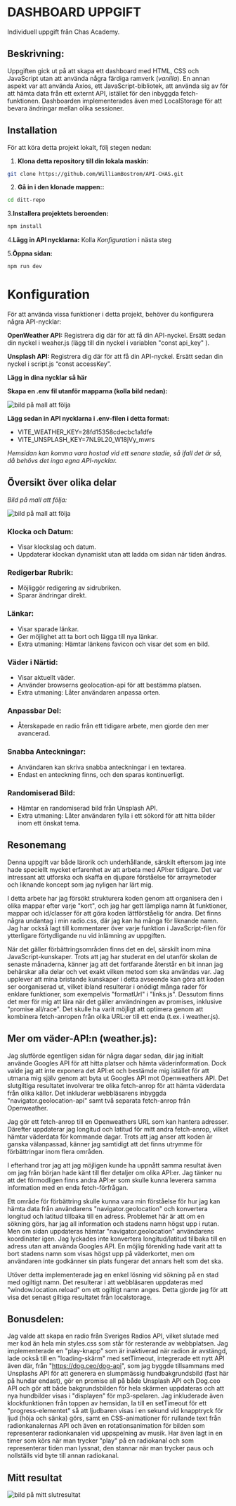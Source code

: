 # DASHBOARD UPPGIFT

Individuell uppgift från Chas Academy.

## Beskrivning:

Uppgiften gick ut på att skapa ett dashboard med HTML, CSS och JavaScript utan att använda några färdiga ramverk (_vanilla_). En annan aspekt var att använda Axios, ett JavaScript-bibliotek, att använda sig av för att hämta data från ett externt API, istället för den inbyggda fetch-funktionen. Dashboarden implementerades även med LocalStorage för att bevara ändringar mellan olika sessioner.

## Installation

För att köra detta projekt lokalt, följ stegen nedan:

1.  **Klona detta repository till din lokala maskin:**

```bash
git clone https://github.com/WilliamBostrom/API-CHAS.git
```

2.  **Gå in i den klonade mappen::**

```bash
cd ditt-repo

```

3.**Installera projektets beroenden:**

```bash
npm install

```

4.**Lägg in API nycklarna:** Kolla _Konfiguration_ i nästa steg

5.**Öppna sidan:**

```bash
npm run dev
```

# Konfiguration

För att använda vissa funktioner i detta projekt, behöver du konfigurera några API-nycklar:

**OpenWeather API:** Registrera dig där för att få din API-nyckel. Ersätt sedan din nyckel i weaher.js (lägg till din nyckel i variablen "const api_key" ).

**Unsplash API:** Registrera dig där för att få din API-nyckel. Ersätt sedan din nyckel i script.js “const accessKey”.

**Lägg in dina nycklar så här**

**Skapa en .env fil utanför mapparna (kolla bild nedan):**

![bild på mall att följa](/scr/img/env-img.png)

**Lägg sedan in API nycklarna i .env-filen i detta format:**

- VITE_WEATHER_KEY=28fd15358cdecbc1a1dfe
- VITE_UNSPLASH_KEY=7NL9L20_W18jVy_mwrs

_Hemsidan kan komma vara hostad vid ett senare stadie, så ifall det är så, då behövs det inga egna API-nycklar._

## Översikt över olika delar

_Bild på mall att följa:_

![bild på mall att följa](/scr/img/chas-dashboard.png)

### Klocka och Datum:

- Visar klockslag och datum.
- Uppdaterar klockan dynamiskt utan att ladda om sidan när tiden ändras.

### Redigerbar Rubrik:

- Möjliggör redigering av sidrubriken.
- Sparar ändringar direkt.

### Länkar:

- Visar sparade länkar.
- Ger möjlighet att ta bort och lägga till nya länkar.
- Extra utmaning: Hämtar länkens favicon och visar det som en bild.

### Väder i Närtid:

- Visar aktuellt väder.
- Använder browserns geolocation-api för att bestämma platsen.
- Extra utmaning: Låter användaren anpassa orten.

### Anpassbar Del:

- Återskapade en radio från ett tidigare arbete, men gjorde den mer avancerad.

### Snabba Anteckningar:

- Användaren kan skriva snabba anteckningar i en textarea.
- Endast en anteckning finns, och den sparas kontinuerligt.

### Randomiserad Bild:

- Hämtar en randomiserad bild från Unsplash API.
- Extra utmaning: Låter användaren fylla i ett sökord för att hitta bilder inom ett önskat tema.

## Resonemang

Denna uppgift var både lärorik och underhållande, särskilt eftersom jag inte hade speciellt mycket erfarenhet av att arbeta med API:er tidigare. Det var intressant att utforska och skaffa en djupare förståelse för arraymetoder och liknande koncept som jag nyligen har lärt mig.

I detta arbete har jag försökt strukturera koden genom att organisera den i olika mappar efter varje "kort", och jag har gett lämpliga namn åt funktioner, mappar och id/classer för att göra koden lättförståelig för andra. Det finns några undantag i min radio.css, där jag kan ha många för liknande namn. Jag har också lagt till kommentarer över varje funktion i JavaScript-filen för ytterligare förtydligande nu vid inlämning av uppgiften.

När det gäller förbättringsområden finns det en del, särskilt inom mina JavaScript-kunskaper. Trots att jag har studerat en del utanför skolan de senaste månaderna, känner jag att det fortfarande återstår en bit innan jag behärskar alla delar och vet exakt vilken metod som ska användas var. Jag upplever att mina bristande kunskaper i detta avseende kan göra att koden ser oorganiserad ut, vilket ibland resulterar i onödigt många rader för enklare funktioner, som exempelvis "formatUrl" i "links.js". Dessutom finns det mer för mig att lära när det gäller användningen av promises, inklusive "promise all/race". Det skulle ha varit möjligt att optimera genom att kombinera fetch-anropen från olika URL:er till ett enda (t.ex. i weather.js).

## Mer om väder-API:n (weather.js):

Jag slutförde egentligen sidan för några dagar sedan, där jag initialt använde Googles API för att hitta platser och hämta väderinformation. Dock valde jag att inte exponera det API:et och bestämde mig istället för att utmana mig själv genom att byta ut Googles API mot Openweathers API. Det slutgiltiga resultatet involverar tre olika fetch-anrop för att hämta väderdata från olika källor. Det inkluderar webbläsarens inbyggda "navigator.geolocation-api" samt två separata fetch-anrop från Openweather.

Jag gör ett fetch-anrop till en Openweathers URL som kan hantera adresser. Därefter uppdaterar jag longitud och latitud för mitt andra fetch-anrop, vilket hämtar väderdata för kommande dagar. Trots att jag anser att koden är ganska välanpassad, känner jag samtidigt att det finns utrymme för förbättringar inom flera områden.

I efterhand tror jag att jag möjligen kunde ha uppnått samma resultat även om jag från början hade känt till fler detaljer om olika API:er. Jag tänker nu att det förmodligen finns andra API:er som skulle kunna leverera samma information med en enda fetch-förfrågan.

Ett område för förbättring skulle kunna vara min förståelse för hur jag kan hämta data från användarens "navigator.geolocation" och konvertera longitud och latitud tillbaka till en adress. Problemet här är att om en sökning görs, har jag all information och stadens namn högst upp i rutan. Men om sidan uppdateras hämtar "navigator.geolocation" användarens koordinater igen. Jag lyckades inte konvertera longitud/latitud tillbaka till en adress utan att använda Googles API. En möjlig förenkling hade varit att ta bort stadens namn som visas högst upp på väderkortet, men om användaren inte godkänner sin plats fungerar det annars helt som det ska.

Utöver detta implementerade jag en enkel lösning vid sökning på en stad med ogiltigt namn. Det resulterar i att webbläsaren uppdateras med "window.location.reload" om ett ogiltigt namn anges. Detta gjorde jag för att visa det senast giltiga resultatet från localstorage.

## Bonusdelen:

Jag valde att skapa en radio från Sveriges Radios API, vilket slutade med mer kod än hela min styles.css som står för resterande av webbplatsen. Jag implementerade en "play-knapp" som är inaktiverad när radion är avstängd, lade också till en "loading-skärm" med setTimeout, integrerade ett nytt API även där, från "https://dog.ceo/dog-api", som jag byggde tillsammans med Unsplashs API för att generera en slumpmässig hundbakgrundsbild (fast här på hundar endast), gör en promise all på både Unsplash API och Dog.ceo API och gör att både bakgrundsbilden för hela skärmen uppdateras och att nya hundbilder visas i "displayen" för mp3-spelaren. Jag inkluderade även klockfunktionen från toppen av hemsidan, la till en setTimeout för ett "progress-elementet" så att ljudbaren visas i en sekund vid knapptryck för ljud (höja och sänka) görs, samt en CSS-animationer för rullande text från radionkanalernas API och även en rotationsanimation för bilden som representerar radionkanalen vid uppspelning av musik. Har även lagt in en timer som körs när man trycker "play" på en radiokanal och som representerar tiden man lyssnat, den stannar när man trycker paus och nollställs vid byte till annan radiokanal.

## Mitt resultat

![bild på mitt slutresultat](/scr/img/joedoedashboard.png)
